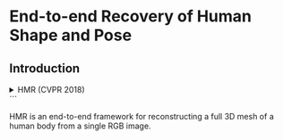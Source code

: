 # End-to-end Recovery of Human Shape and Pose

## Introduction

<!-- [ALGORITHM] -->

<details>
<summary>HMR (CVPR 2018)</summary>

```bibtex
@inProceedings{kanazawaHMR18,
  title={End-to-end Recovery of Human Shape and Pose},
  author = {Angjoo Kanazawa
  and Michael J. Black
  and David W. Jacobs
  and Jitendra Malik},
  booktitle={Computer Vision and Pattern Recognition (CVPR)},
  year={2018}
}
```

</details>
```

HMR is an end-to-end framework for reconstructing a full 3D mesh of a human body from a single RGB image.
